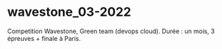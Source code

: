 # wavestone_03-2022
Competition Wavestone, Green team (devops cloud). Durée : un mois, 3 épreuves + finale à Paris.
